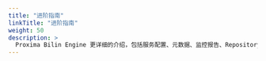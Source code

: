 ```yaml
---
title: "进阶指南"
linkTitle: "进阶指南"
weight: 50
description: >
  Proxima Bilin Engine 更详细的介绍，包括服务配置、元数据、监控报告、Repository，和性能调优等。
---
```


